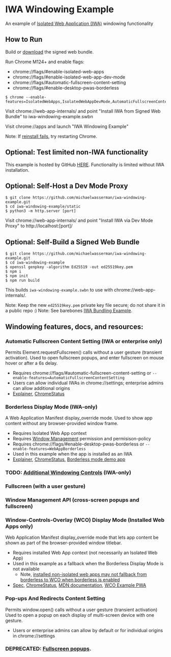 # IWA Windowing Example

An example of [Isolated Web Application (IWA)](https://github.com/WICG/isolated-web-apps) windowing functionality

## How to Run

Build or <a href="https://raw.githubusercontent.com/michaelwasserman/iwa-windowing-example/main/iwa-windowing-example.swbn">download</a> the signed web bundle.

Run Chrome M124+ and enable flags:
* chrome://flags/#enable-isolated-web-apps
* chrome://flags/#enable-isolated-web-app-dev-mode
* chrome://flags/#automatic-fullscreen-content-setting
* chrome://flags/#enable-desktop-pwas-borderless

```console
$ chrome --enable-features=IsolatedWebApps,IsolatedWebAppDevMode,AutomaticFullscreenContentSetting,WebAppBorderless
```

Visit chrome://web-app-internals/ and point "Install IWA from Signed Web Bundle" to iwa-windowing-example.swbn

Visit chrome://apps and launch "IWA Windowing Example"

Note: If [reinstall fails](https://issues.chromium.org/issues/40286084), try restarting Chrome.

## Optional: Test limited non-IWA functionality

This example is hosted by GitHub [HERE](https://michaelwasserman.github.io/iwa-windowing-example/static).
Functionality is limited without IWA installation.

## Optional: Self-Host a Dev Mode Proxy

```console
$ git clone https://github.com/michaelwasserman/iwa-windowing-example.git
$ cd iwa-windowing-example/static
$ python3 -m http.server [port]
```

Visit chrome://web-app-internals/ and point "Install IWA via Dev Mode Proxy" to http://localhost:[port]/

## Optional: Self-Build a Signed Web Bundle

```console
$ git clone https://github.com/michaelwasserman/iwa-windowing-example.git
$ cd iwa-windowing-example
$ openssl genpkey -algorithm Ed25519 -out ed25519key.pem
$ npm i
$ npm init
$ npm run build
```

This builds `iwa-windowing-example.swbn` to use with chrome://web-app-internals/.

Note: Keep the new `ed25519key.pem` private key file secure; do not share it in a public repo :)
Note: See barebones [IWA Bundling Example](https://github.com/michaelwasserman/iwa-bundling-example).

## Windowing features, docs, and resources:

### Automatic Fullscreen Content Setting (IWA or enterprise only)

Permits Element.requestFullscreen() calls without a user gesture (transient activation).
Used to open fullscreen popups, and enter fullscreen on mouse hover or after a 6s delay.

* Requires chrome://flags/#automatic-fullscreen-content-setting or `--enable-features=AutomaticFullscreenContentSetting`
* Users can allow individual IWAs in chrome://settings; enterprise admins can allow additional origins
* [Explainer](https://github.com/explainers-by-googlers/html-fullscreen-without-a-gesture),
  [ChromeStatus](https://chromestatus.com/feature/6218822004768768)

### Borderless Display Mode (IWA-only)

A Web Application Manifest display_override mode.
Used to show app content without any browser-provided window frame.

* Requires Isolated Web App context
* Requires [Window Management](https://w3c.github.io/window-management/) permission and permisison-policy
* Requires chrome://flags/#enable-desktop-pwas-borderless or `--enable-features=WebAppBorderless`
* Used in this example when the app is installed as an IWA
* [Explainer](https://github.com/WICG/manifest-incubations/blob/gh-pages/borderless-explainer.md),
  [ChromeStatus](https://chromestatus.com/feature/5551475195904000),
  [Borderless mode demo app](https://github.com/sonkkeli/borderless)

### TODO: [Additional Windowing Controls](https://github.com/ivansandrk/additional-windowing-controls/blob/main/awc-explainer.md) (IWA-only)

### Fullscreen (with a user gesture)

### Window Management API (cross-screen popups and fullscreen)

### Window-Controls-Overlay (WCO) Display Mode (Installed Web Apps only)

Web Application Manifest display_override mode that lets app content be shown as part of the browser-provided window titlebar.

* Requires installed Web App context (not necessarily an Isolated Web App)
* Used in this example as a fallback when the Borderless Display Mode is not available
  * Note, [installed non-isolated web apps may not fallback from borderless to WCO when borderless is enabled](crbug.com/1494159)
* [Spec](https://wicg.github.io/window-controls-overlay/),
  [ChromeStatus](https://chromestatus.com/feature/5741247866077184),
  [MDN documentation](https://developer.mozilla.org/en-US/docs/Web/API/Window_Controls_Overlay_API),
  [WCO Example PWA](https://amandabaker.github.io/pwa/explainer-example/index.html)

### Pop-ups And Redirects Content Setting

Permits window.open() calls without a user gesture (transient activation)
Used to open a popup on each display of multi-screen device with one gesture.

* Users or enterprise admins can allow by default or for individual origins in chrome://settings

### DEPRECATED: [Fullscreen popups](https://chromestatus.com/feature/6002307972464640).